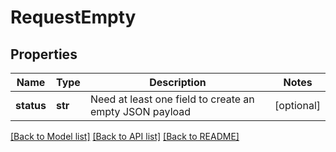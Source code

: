 # RequestEmpty

## Properties
Name | Type | Description | Notes
------------ | ------------- | ------------- | -------------
**status** | **str** | Need at least one field to create an empty JSON payload | [optional] 

[[Back to Model list]](../README.md#documentation-for-models) [[Back to API list]](../README.md#documentation-for-api-endpoints) [[Back to README]](../README.md)



